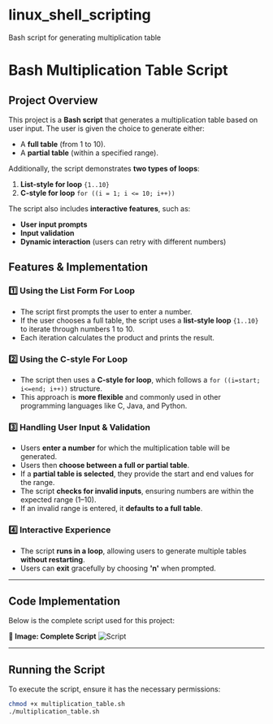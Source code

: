 # linux_shell_scripting
Bash script for generating multiplication table
# Bash Multiplication Table Script

## Project Overview
This project is a **Bash script** that generates a multiplication table based on user input. The user is given the choice to generate either:
- A **full table** (from 1 to 10).
- A **partial table** (within a specified range).

Additionally, the script demonstrates **two types of loops**:
1. **List-style for loop** `{1..10}`
2. **C-style for loop** `for ((i = 1; i <= 10; i++))`

The script also includes **interactive features**, such as:
- **User input prompts**
- **Input validation**
- **Dynamic interaction** (users can retry with different numbers)

## Features & Implementation
### 1️⃣ **Using the List Form For Loop**
- The script first prompts the user to enter a number.
- If the user chooses a full table, the script uses a **list-style loop** `{1..10}` to iterate through numbers 1 to 10.
- Each iteration calculates the product and prints the result.

### 2️⃣ **Using the C-style For Loop**
- The script then uses a **C-style for loop**, which follows a `for ((i=start; i<=end; i++))` structure.
- This approach is **more flexible** and commonly used in other programming languages like C, Java, and Python.

### 3️⃣ **Handling User Input & Validation**
- Users **enter a number** for which the multiplication table will be generated.
- Users then **choose between a full or partial table**.
- If a **partial table is selected**, they provide the start and end values for the range.
- The script **checks for invalid inputs**, ensuring numbers are within the expected range (1–10).
- If an invalid range is entered, it **defaults to a full table**.

### 4️⃣ **Interactive Experience**
- The script **runs in a loop**, allowing users to generate multiple tables **without restarting**.
- Users can **exit** gracefully by choosing **'n'** when prompted.

---

## Code Implementation
Below is the complete script used for this project:

**📜 Image: Complete Script**
![Script](path/to/script-image.png)

---

## Running the Script
To execute the script, ensure it has the necessary permissions:

```bash
chmod +x multiplication_table.sh
./multiplication_table.sh
